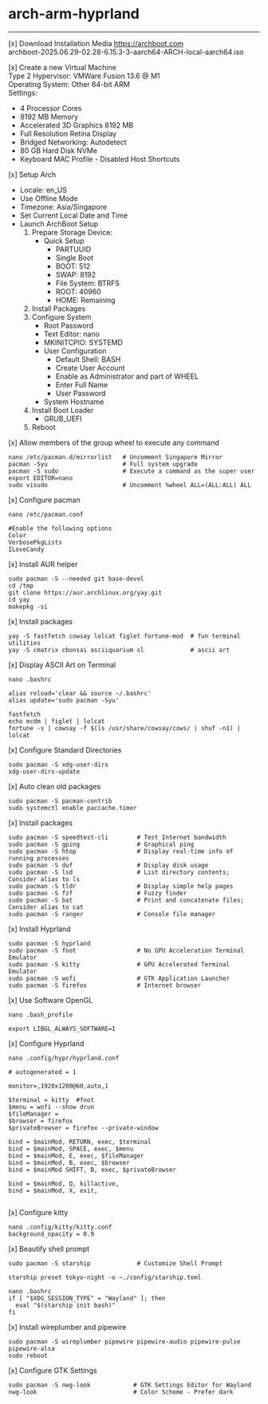 # arch-arm-hyprland  
---
[x] Download Installation Media
https://archboot.com  
archboot-2025.06.29-02.28-6.15.3-3-aarch64-ARCH-local-aarch64.iso  

[x] Create a new Virtual Machine  
Type 2 Hypervisor: VMWare Fusion 13.6 @ M1  
Operating System: Other 64-bit ARM  
Settings:
* 4 Processor Cores  
* 8192 MB Memory  
* Accelerated 3D Graphics 8192 MB
* Full Resolution Retina Display
* Bridged Networking: Autodetect
* 80 GB Hard Disk NVMe
* Keyboard MAC Profile - Disabled Host Shortcuts

[x] Setup Arch
* Locale: en_US
* Use Offline Mode
* Timezone: Asia/Singapore
* Set Current Local Date and Time
* Launch ArchBoot Setup
    1. Prepare Storage Device: 
        * Quick Setup
            * PARTUUID
            * Single Boot
            * BOOT: 512
            * SWAP: 8192
            * File System: BTRFS
            * ROOT: 40960
            * HOME: Remaining
    2. Install Packages
    3. Configure System
        * Root Password
        * Text Editor: nano
        * MKINITCPIO: SYSTEMD
        * User Configuration
            * Default Shell: BASH
            * Create User Account
            * Enable as Administrator and part of WHEEL
            * Enter Full Name
            * User Password
        * System Hostname
    4. Install Boot Loader
        * GRUB_UEFI
    5. Reboot 


[x] Allow members of the group wheel to execute any command
```
nano /etc/pacman.d/mirrorlist   # Uncomment Singapore Mirror
pacman -Syu                     # Full system upgrade
pacman -S sudo                  # Execute a command as the super user 
export EDITOR=nano  
sudo visudo                     # Uncomment %wheel ALL=(ALL:ALL) ALL
```

[x] Configure pacman
```
nano /etc/pacman.conf            

#Enable the following options
Color
VerbosePkgLists
ILoveCandy
```

[x] Install AUR helper
```
sudo pacman -S --needed git base-devel  
cd /tmp  
git clone https://aur.archlinux.org/yay.git  
cd yay  
makepkg -si  
```

[x] Install packages
```
yay -S fastfetch cowsay lolcat figlet fortune-mod  # fun terminal utilities
yay -S cmatrix cbonsai asciiquarium sl             # ascii art
```

[x] Display ASCII Art on Terminal
```
nano .bashrc

alias reload='clear && source ~/.bashrc'
alias update='sudo pacman -Syu'

fastfetch
echo mcdm | figlet | lolcat
fortune -s | cowsay -f $(ls /usr/share/cowsay/cows/ | shuf -n1) | lolcat
```

[x] Configure Standard Directories
```
sudo pacman -S xdg-user-dirs
xdg-user-dirs-update
```

[x] Auto clean old packages
```
sudo pacman -S pacman-contrib
sudo systemctl enable paccache.timer
```

[x] Install packages
```
sudo pacman -S speedtest-cli        # Test Internet bandwidth 
sudo pacman -S gping                # Graphical ping
sudo pacman -S htop                 # Display real-time info of running processes
sudo pacman -S duf                  # Display disk usage
sudo pacman -S lsd                  # List directory contents; Consider alias to ls 
sudo pacman -S tldr                 # Display simple help pages
sudo pacman -S fzf                  # Fuzzy finder
sudo pacman -S bat                  # Print and concatenate files; Consider alias to cat
sudo pacman -S ranger               # Console file manager
```

[x] Install Hyprland
```
sudo pacman -S hyprland
sudo pacman -S foot                 # No GPU Acceleration Terminal Emulator
sudo pacman -S kitty                # GPU Accelerated Terminal Emulator
sudo pacman -S wofi                 # GTK Application Launcher
sudo pacman -S firefox              # Internet browser
```

[x] Use Software OpenGL
```
nano .bash_profile

export LIBGL_ALWAYS_SOFTWARE=1
```

[x] Configure Hyprland
```
nano .config/hypr/hyprland.conf

# autogenerated = 1

monitor=,1920x1200@60,auto,1

$terminal = kitty  #foot
$menu = wofi --show drun
$fileManager =
$browser = firefox
$privateBrowser = firefox --private-window

bind = $mainMod, RETURN, exec, $terminal
bind = $mainMod, SPACE, exec, $menu
bind = $mainMod, E, exec, $fileManager
bind = $mainMod, B, exec, $browser
bind = $mainMod SHIFT, B, exec, $privateBrowser

bind = $mainMod, Q, killactive,
bind = $mainMod, X, exit,
 
```

[x] Configure kitty
```
nano .config/kitty/kitty.conf
background_opacity = 0.9
```

[x] Beautify shell prompt
```
sudo pacman -S starship             # Customize Shell Prompt

starship preset tokyo-night -o ~./config/starship.toml

nano .bashrc
if [ "$XDG_SESSION_TYPE" = "Wayland" ]; then
  eval "$(starship init bash)"
fi
```

[x] Install wireplumber and pipewire
```
sudo pacman -S wireplumber pipewire pipewire-audio pipewire-pulse pipewire-alsa
sudo reboot
```

[x] Configure GTK Settings
```
sudo pacman -S nwg-look            # GTK Settings Editor for Wayland
nwg-look                           # Color Scheme - Prefer dark
```
